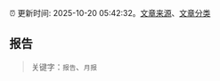 :alarm_clock: 更新时间: 2025-10-20 05:42:32。[文章来源](/README.md)、[文章分类](/TAGS.md)

## 报告


> 关键字：`报告`、`月报`



